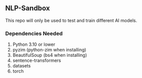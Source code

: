 ## NLP-Sandbox
This repo will only be used to test and train different AI models.
### Dependencies Needed
1. Python 3.10 or lower
2. pyzim (python-zim when installing)
3. BeautifulSoup (bs4 when installing)
4. sentence-transformers
5. datasets
6. torch